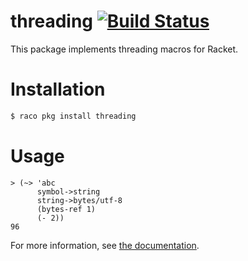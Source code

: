 # threading [![Build Status](https://travis-ci.org/lexi-lambda/threading.svg?branch=master)](https://travis-ci.org/lexi-lambda/threading)

This package implements threading macros for Racket.

# Installation

```sh
$ raco pkg install threading
```

# Usage

```racket
> (~> 'abc
      symbol->string
      string->bytes/utf-8
      (bytes-ref 1)
      (- 2))
96
```

For more information, see [the documentation][gh-pages].

[gh-pages]: http://lexi-lambda.github.io/threading/threading.html
